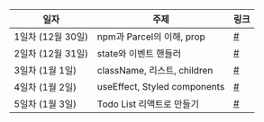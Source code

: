 |일자|주제|링크|
|--|--|--|
|1일차 (12월 30일)|npm과 Parcel의 이해, prop|[#](https://github.com/NamKim-il/waas-react/tree/master/day1)|
|2일차 (12월 31일)|state와 이벤트 핸들러|[#](https://github.com/NamKim-il/waas-react/tree/master/day2)|
|3일차 (1월 1일)|className, 리스트, children|[#](https://github.com/NamKim-il/waas-react/tree/master/day3)|
|4일차 (1월 2일)|useEffect, Styled components|[#](https://github.com/NamKim-il/waas-react/tree/master/day4+5)|
|5일차 (1월 3일)|Todo List 리액트로 만들기|[#](https://github.com/NamKim-il/waas-react/tree/master/day4+5)|